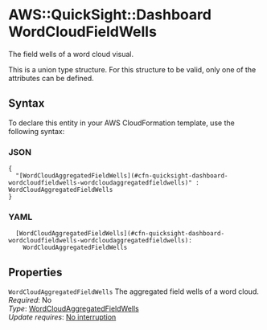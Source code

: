 # AWS::QuickSight::Dashboard WordCloudFieldWells<a name="aws-properties-quicksight-dashboard-wordcloudfieldwells"></a>

The field wells of a word cloud visual\.

This is a union type structure\. For this structure to be valid, only one of the attributes can be defined\.

## Syntax<a name="aws-properties-quicksight-dashboard-wordcloudfieldwells-syntax"></a>

To declare this entity in your AWS CloudFormation template, use the following syntax:

### JSON<a name="aws-properties-quicksight-dashboard-wordcloudfieldwells-syntax.json"></a>

```
{
  "[WordCloudAggregatedFieldWells](#cfn-quicksight-dashboard-wordcloudfieldwells-wordcloudaggregatedfieldwells)" : WordCloudAggregatedFieldWells
}
```

### YAML<a name="aws-properties-quicksight-dashboard-wordcloudfieldwells-syntax.yaml"></a>

```
  [WordCloudAggregatedFieldWells](#cfn-quicksight-dashboard-wordcloudfieldwells-wordcloudaggregatedfieldwells):
    WordCloudAggregatedFieldWells
```

## Properties<a name="aws-properties-quicksight-dashboard-wordcloudfieldwells-properties"></a>

`WordCloudAggregatedFieldWells` <a name="cfn-quicksight-dashboard-wordcloudfieldwells-wordcloudaggregatedfieldwells"></a>
The aggregated field wells of a word cloud\.  
_Required_: No  
_Type_: [WordCloudAggregatedFieldWells](aws-properties-quicksight-dashboard-wordcloudaggregatedfieldwells.md)  
_Update requires_: [No interruption](https://docs.aws.amazon.com/AWSCloudFormation/latest/UserGuide/using-cfn-updating-stacks-update-behaviors.html#update-no-interrupt)
